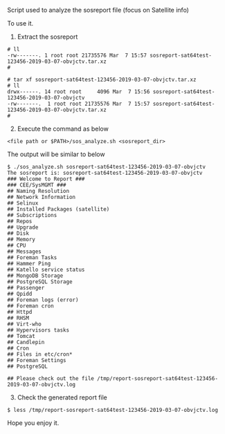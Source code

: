 Script used to analyze the sosreport file (focus on Satellite info)

To use it.

1. Extract the sosreport
```
# ll
-rw-------. 1 root root 21735576 Mar  7 15:57 sosreport-sat64test-123456-2019-03-07-obvjctv.tar.xz
#

# tar xf sosreport-sat64test-123456-2019-03-07-obvjctv.tar.xz 
# ll
drwx------. 14 root root     4096 Mar  7 15:56 sosreport-sat64test-123456-2019-03-07-obvjctv
-rw-------.  1 root root 21735576 Mar  7 15:57 sosreport-sat64test-123456-2019-03-07-obvjctv.tar.xz
# 
```
2. Execute the command as below 
```
<file path or $PATH>/sos_analyze.sh <sosreport_dir>
```
The output will be similar to below
```
$ ./sos_analyze.sh sosreport-sat64test-123456-2019-03-07-obvjctv
The sosreport is: sosreport-sat64test-123456-2019-03-07-obvjctv
### Welcome to Report ###
### CEE/SysMGMT ###
## Naming Resolution
## Network Information
## Selinux
## Installed Packages (satellite)
## Subscriptions
## Repos
## Upgrade
## Disk
## Memory
## CPU
## Messages
## Foreman Tasks
## Hammer Ping
## Katello service status
## MongoDB Storage
## PostgreSQL Storage
## Passenger
## Qpidd
## Foreman logs (error)
## Foreman cron
## Httpd
## RHSM
## Virt-who
## Hypervisors tasks
## Tomcat
## Candlepin
## Cron
## Files in etc/cron*
## Foreman Settings
## PostgreSQL

## Please check out the file /tmp/report-sosreport-sat64test-123456-2019-03-07-obvjctv.log
```
3. Check the generated report file
```
$ less /tmp/report-sosreport-sat64test-123456-2019-03-07-obvjctv.log
```

Hope you enjoy it.
